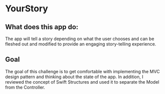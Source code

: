 # YourStory


## What does this app do:

The app will tell a story depending on what the user chooses and can be fleshed out and modified to provide an engaging story-telling experience.


## Goal

The goal of this challenge is to get comfortable with implementing the MVC design pattern and thinking about the state of the app. In addition, I reviewed the concept of Swift Structures and used it to separate the Model from the Controller.
